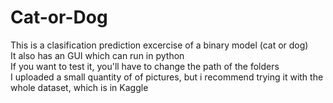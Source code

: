 # Cat-or-Dog
This is a clasification prediction excercise of a binary model (cat or dog)<br>
It also has an GUI which can run in python<br>
If you want to test it, you'll have to change the path of the folders <br>
I uploaded a small quantity of of pictures, but i recommend trying it with the whole dataset, which is in Kaggle
